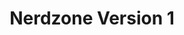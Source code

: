 ---
ee_id: '193'
site: '1'
type: '5'
title: Nerdzone Version 1
url: nerdzone-version-1
year: '2005'
venue: Migros Museum für Gegenwartskunst
pitch: "<p>​Kinda a pixel show. Lotsa game / software stuff. </p>"
ps:
imgs: migros-zurich-2005-04-install-1-database-qm.jpg,migros-zurich-2005-04-install-2-database-qm.jpg,migros-zurich-2005-04-install-3-database-qm.jpg
things: "[185] 2005-021 Super Landscape #1 - 2005-021-super-landscape-1,[14] 2004-001
  Space Invader - 2004-001-space-invader,[187] 2004-003 Super Slow Tetris - 2004-003-super-slow-tetris,[9]
  2002-002 I Shot Andy Warhol - ishotandywarhol,[188] 2004-005 414-3-Rave-95 - 2004-005-414-3-rave-95,[11]
  2003-002 Data Diaries - 2003-002-data-diaries,[20] 2005-001 Super Mario Movie -
  supermariomovie,[17] 2004-006 Dooogle - 2004-006-dooogle,[189] 2004-025 Total Asshole
  Compression - 2004-025-total-asshole-compression,[192] 2005-028 Migros Nintendo
  Mega Jam - 2005-028-migros-nintendo-mega-jam,[7] 2002-001 Super Mario Clouds - supermarioclouds,[15]
  2004-002 F1 Racer Mod (aka Japanese Driving Game) - 2004-002-f1-racer-mod,[40] 2004-014
  Sans Simon - 2004-014-sans-simon,[2148] 2005-032 Cory Arcangel (Monograph) - 2006-032-cory-arcangel-monograph"
layout: shows
---